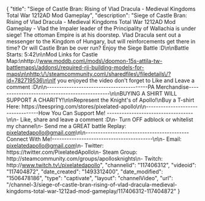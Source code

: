 {
    "title": "Siege of Castle Bran: Rising of Vlad Dracula - Medieval Kingdoms Total War 1212AD Mod Gameplay",
    "description": "Siege of Castle Bran: Rising of Vlad Dracula - Medieval Kingdoms Total War 1212AD Mod Gameplay - Vlad the Impaler leader of the Principality of Wallachia is under siege!  The ottoman Empire is at his doorstep.  Vlad Dracula sent out a messenger to the Kingdom of Hungary, but will reinforcements get there in time? Or will Castle Bran be over run? Enjoy the Siege Battle :D\n\nBattle Starts: 5:42\n\nMod Links for Castle Map:\nhttp:\/\/www.moddb.com\/mods\/doomon-15s-attila-tw-battlemaps\/addons\/required-rii-building-models-for-maps\n\nhttp:\/\/steamcommunity.com\/sharedfiles\/filedetails\/?id=782719536\n\nIf you enjoyed the video don't forget to Like and Leave a comment :D\n\n-----------------------------------------PA Merchandise----------------------------------------------\n\nBUYING A SHIRT WILL SUPPORT A CHARITY!\n\nRepresent the Knight's of Apollo!\nBuy a T-shirt Here: https:\/\/teespring.com\/stores\/pixelated-apollo\n\n----------------------------------How You Can Support Me! -----------------------------------\n\n- Like, share and leave a comment :D\n- Turn OFF adblock or whitelist my channel\n- Send me a GREAT battle Replay: pixelatedapollo@gmail.com\n\n------------------------------------------Connect With Me!-----------------------------------------\n\n- Email: pixelatedapollo@gmail.com\n- Twitter: https:\/\/twitter.com\/PixelatedApollo\n- Steam Group:  http:\/\/steamcommunity.com\/groups\/apollosknights\n- Twitch: http:\/\/www.twitch.tv\/pixelatedapollo",
    "channelid": "117406312",
    "videoid": "117404872",
    "date_created": "1493312400",
    "date_modified": "1506478186",
    "type": "captivate",
    "layout": "channelVideo",
    "url": "\/channel-3\/siege-of-castle-bran-rising-of-vlad-dracula-medieval-kingdoms-total-war-1212ad-mod-gameplay\/117406312-117404872"
}